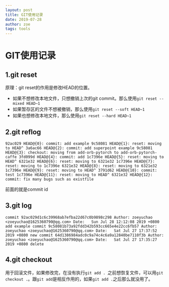 ```yaml
---
layout: post
title: GIT使用记录
date: 2019-07-28
author: zoe
tags: tools
---
```


# GIT使用记录

## 1.git reset

原理：git reset的作用是修改HEAD的位置。

- 如果不想修改本地文件，只想撤销上次的git commit。那么使用`git reset --mixed HEAD~1`
- 如果暂存区的文件不想被撤销，那么使用`git reset --soft HEAD~1`
- 如果也想修改本地文件，那么使用`git reset --hard HEAD~1`

## 2.git reflog

`92ac029 HEAD@{0}: commit: add example
9c58081 HEAD@{1}: reset: moving to HEAD^
3a6ac66 HEAD@{2}: commit: add superpoint example
9c58081 HEAD@{3}: checkout: moving from add-orb-pytorch to add-orb-pytorch-caffe
3fd099d HEAD@{4}: commit: add
1c7396e HEAD@{5}: reset: moving to HEAD^
6321e32 HEAD@{6}: reset: moving to 6321e32
1c7396e HEAD@{7}: reset: moving to 1c7396e
6321e32 HEAD@{8}: reset: moving to 6321e32
1c7396e HEAD@{9}: reset: moving to HEAD^
3791d62 HEAD@{10}: commit: test
1c7396e HEAD@{11}: reset: moving to HEAD^
6321e32 HEAD@{12}: commit: fix many bugs such as existfile`

前面的就是commit id

## 3.git log

`commit 92ac029d1c6c39968ab7efba22d67c0b9898c298
Author: zoeyuchao <zoeyuchao@1625360790@qq.com>
Date:   Sun Jul 28 12:12:08 2019 +0800
      add example
commit 9c58081b73a92fdd342b593cc665e4e22cc6fb57
Author: zoeyuchao <zoeyuchao@1625360790@qq.com>
Date:   Sat Jul 27 17:37:52 2019 +0800
       new
commit 64d1386984adc0c9a74c4c6a9a12840be7110f3b
Author: zoeyuchao <zoeyuchao@1625360790@qq.com>
Date:   Sat Jul 27 17:35:27 2019 +0800
       delete`

## 4.git checkout 

用于回滚文件，如果修改完，在没有执行`git add . `之前想恢复文件，可以用`git checkout .`。跟`git add`是相反作用的，如果`git add .`之后那么就没用了。

